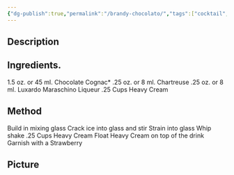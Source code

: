 ```yaml
---
{"dg-publish":true,"permalink":"/brandy-chocolato/","tags":["cocktail","green-Chartreuse","Maraschino","ChocolateCognac"]}
---
```


## Description


## Ingredients.

1.5 oz. or 45 ml. Chocolate Cognac* 
.25 oz. or 8 ml. Chartreuse 
.25 oz. or 8 ml. Luxardo Maraschino Liqueur 
.25 Cups Heavy Cream 

## Method

Build in mixing glass 
Crack ice into glass and stir
Strain into glass 
Whip shake .25 Cups Heavy Cream 
Float Heavy Cream on top of the drink 
Garnish with a Strawberry
## Picture
